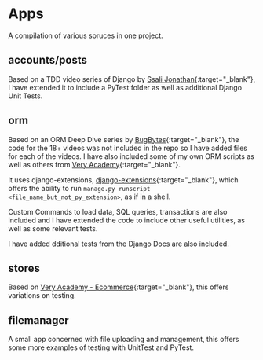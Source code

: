 # Apps

A compilation of various soruces in one project.

## accounts/posts

Based on a TDD video series of Django by [Ssali Jonathan](https://www.youtube.com/watch?v=B7jM6XNLTIY&list=PLEt8Tae2spYlVZUBBEE9PtX-NXk_hw7o4&index=1){:target="_blank"}, I have extended it to include a PyTest folder as well as additional Django Unit Tests.

## orm

Based on an ORM Deep Dive series by [BugBytes](https://www.youtube.com/playlist?list=PL-2EBeDYMIbQXKsyNweppuFptuogJe2L-){:target="_blank"}, the code for the 18+ videos was not included in the repo so I have added files for each of the videos. I have also included some of my own ORM scripts as well as others from  [Very Academy](https://www.youtube.com/c/veryacademy){:target="_blank"}.

It uses django-extensions, [django-extensions](https://pypi.org/project/django-extensions/){:target="_blank"}, which offers the ability to run `manage.py runscript <file_name_but_not_py_extension>`, as if in a shell.

Custom Commands to load data, SQL queries, transactions are also included and I have extended the code to include other useful utilities, as well as some relevant tests.

I have added dditional tests from the Django Docs are also included.

## stores

Based on [Very Academy - Ecommerce](https://www.youtube.com/playlist?list=PLOLrQ9Pn6caxY4Q1U9RjO1bulQp5NDYS_){:target="_blank"}, this offers variations on testing.

## filemanager

A small app concerned with file uploading and management, this offers some more examples of testing with UnitTest and PyTest.